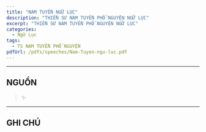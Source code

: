```yaml
---
title: "NAM TUYỀN NGỮ LỤC"
description: "THIỀN SƯ NAM TUYỀN PHỔ NGUYỆN NGỮ LỤC"
excerpt: "THIỀN SƯ NAM TUYỀN PHỔ NGUYỆN NGỮ LỤC"
categories: 
  - Ngữ Lục
tags: 
  - TS NAM TUYỀN PHỔ NGUYỆN
pdfUrl: /pdfs/speeches/Nam-Tuyen-ngu-luc.pdf
---
```




<hr class="blog-rule" />

## NGUỒN

> ✨

<hr class="blog-rule" />

## GHI CHÚ

[^1]: ⭐️ <a href="/masters/Nanquan-Puyuan" target="_blank">🔗 TS NAM TUYỀN PHỔ NGUYỆN</a>
